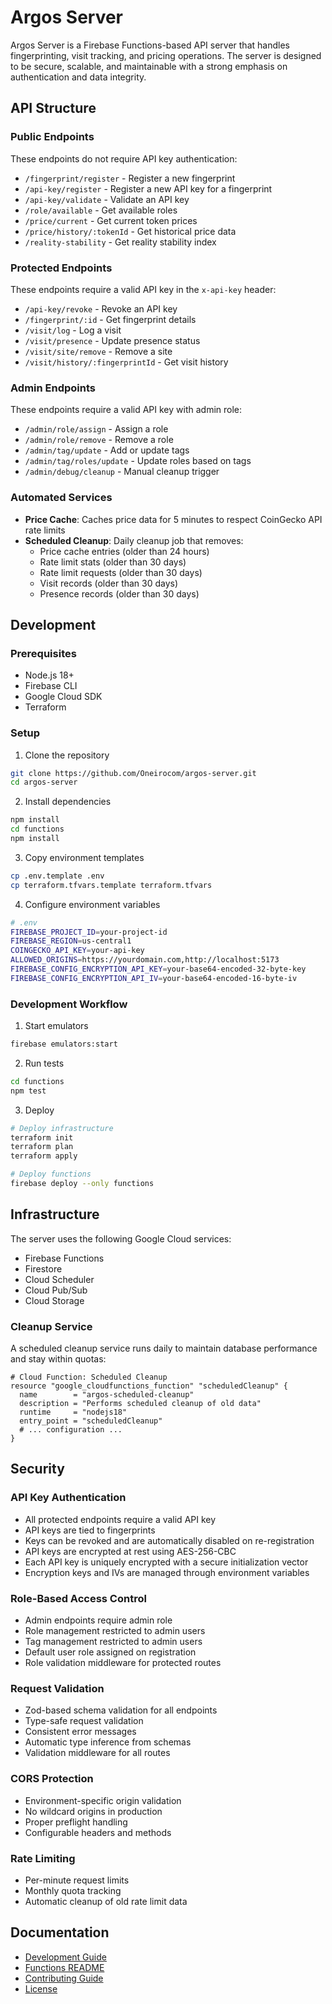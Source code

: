 # Argos Server

Argos Server is a Firebase Functions-based API server that handles fingerprinting, visit tracking, and pricing operations. The server is designed to be secure, scalable, and maintainable with a strong emphasis on authentication and data integrity.

## API Structure

### Public Endpoints
These endpoints do not require API key authentication:
- `/fingerprint/register` - Register a new fingerprint
- `/api-key/register` - Register a new API key for a fingerprint
- `/api-key/validate` - Validate an API key
- `/role/available` - Get available roles
- `/price/current` - Get current token prices
- `/price/history/:tokenId` - Get historical price data
- `/reality-stability` - Get reality stability index

### Protected Endpoints
These endpoints require a valid API key in the `x-api-key` header:
- `/api-key/revoke` - Revoke an API key
- `/fingerprint/:id` - Get fingerprint details
- `/visit/log` - Log a visit
- `/visit/presence` - Update presence status
- `/visit/site/remove` - Remove a site
- `/visit/history/:fingerprintId` - Get visit history

### Admin Endpoints
These endpoints require a valid API key with admin role:
- `/admin/role/assign` - Assign a role
- `/admin/role/remove` - Remove a role
- `/admin/tag/update` - Add or update tags
- `/admin/tag/roles/update` - Update roles based on tags
- `/admin/debug/cleanup` - Manual cleanup trigger

### Automated Services
- **Price Cache**: Caches price data for 5 minutes to respect CoinGecko API rate limits
- **Scheduled Cleanup**: Daily cleanup job that removes:
  - Price cache entries (older than 24 hours)
  - Rate limit stats (older than 30 days)
  - Rate limit requests (older than 30 days)
  - Visit records (older than 30 days)
  - Presence records (older than 30 days)

## Development

### Prerequisites
- Node.js 18+
- Firebase CLI
- Google Cloud SDK
- Terraform

### Setup
1. Clone the repository
```bash
git clone https://github.com/Oneirocom/argos-server.git
cd argos-server
```

2. Install dependencies
```bash
npm install
cd functions
npm install
```

3. Copy environment templates
```bash
cp .env.template .env
cp terraform.tfvars.template terraform.tfvars
```

4. Configure environment variables
```bash
# .env
FIREBASE_PROJECT_ID=your-project-id
FIREBASE_REGION=us-central1
COINGECKO_API_KEY=your-api-key
ALLOWED_ORIGINS=https://yourdomain.com,http://localhost:5173
FIREBASE_CONFIG_ENCRYPTION_API_KEY=your-base64-encoded-32-byte-key
FIREBASE_CONFIG_ENCRYPTION_API_IV=your-base64-encoded-16-byte-iv
```

### Development Workflow
1. Start emulators
```bash
firebase emulators:start
```

2. Run tests
```bash
cd functions
npm test
```

3. Deploy
```bash
# Deploy infrastructure
terraform init
terraform plan
terraform apply

# Deploy functions
firebase deploy --only functions
```

## Infrastructure

The server uses the following Google Cloud services:
- Firebase Functions
- Firestore
- Cloud Scheduler
- Cloud Pub/Sub
- Cloud Storage

### Cleanup Service
A scheduled cleanup service runs daily to maintain database performance and stay within quotas:
```hcl
# Cloud Function: Scheduled Cleanup
resource "google_cloudfunctions_function" "scheduledCleanup" {
  name        = "argos-scheduled-cleanup"
  description = "Performs scheduled cleanup of old data"
  runtime     = "nodejs18"
  entry_point = "scheduledCleanup"
  # ... configuration ...
}
```

## Security

### API Key Authentication
- All protected endpoints require a valid API key
- API keys are tied to fingerprints
- Keys can be revoked and are automatically disabled on re-registration
- API keys are encrypted at rest using AES-256-CBC
- Each API key is uniquely encrypted with a secure initialization vector
- Encryption keys and IVs are managed through environment variables

### Role-Based Access Control
- Admin endpoints require admin role
- Role management restricted to admin users
- Tag management restricted to admin users
- Default user role assigned on registration
- Role validation middleware for protected routes

### Request Validation
- Zod-based schema validation for all endpoints
- Type-safe request validation
- Consistent error messages
- Automatic type inference from schemas
- Validation middleware for all routes

### CORS Protection
- Environment-specific origin validation
- No wildcard origins in production
- Proper preflight handling
- Configurable headers and methods

### Rate Limiting
- Per-minute request limits
- Monthly quota tracking
- Automatic cleanup of old rate limit data

## Documentation
- [Development Guide](DEVELOPMENT.md)
- [Functions README](functions/README.md)
- [Contributing Guide](CONTRIBUTING.md)
- [License](LICENSE)
